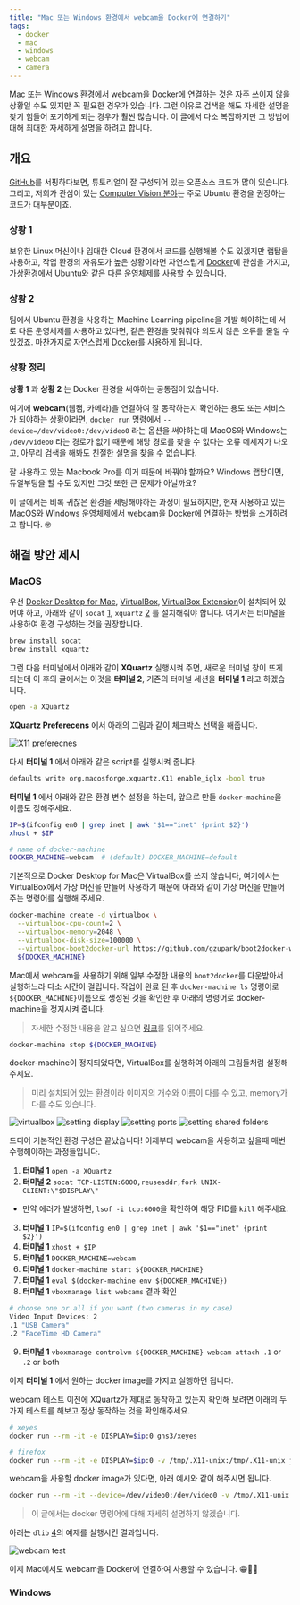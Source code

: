 ```yaml
---
title: "Mac 또는 Windows 환경에서 webcam을 Docker에 연결하기"
tags:
  - docker
  - mac
  - windows
  - webcam
  - camera
---
```


Mac 또는 Windows 환경에서 webcam을 Docker에 연결하는 것은 자주 쓰이지 않을 상황일 수도 있지만 꼭 필요한 경우가 있습니다.
그런 이유로 검색을 해도 자세한 설명을 찾기 힘들어 포기하게 되는 경우가 훨씬 많습니다.
이 글에서 다소 복잡하지만 그 방법에 대해 최대한 자세하게 설명을 하려고 합니다.

## 개요

[GitHub](https://github.com/)를 서핑하다보면, 튜토리얼이 잘 구성되어 있는 오픈소스 코드가 많이 있습니다. 그리고, 저희가 관심이 있는 [Computer Vision 분야](https://github.com/search?q=computer+vision)는 주로 Ubuntu 환경을 권장하는 코드가 대부분이죠.

### 상황 1

보유한 Linux 머신이나 임대한 Cloud 환경에서 코드를 실행해볼 수도 있겠지만 랩탑을 사용하고, 작업 환경의 자유도가 높은 상황이라면 자연스럽게 [Docker](https://www.docker.com/)에 관심을 가지고, 가상환경에서 Ubuntu와 같은 다른 운영체제를 사용할 수 있습니다.

### 상황 2

팀에서 Ubuntu 환경을 사용하는 Machine Learning pipeline을 개발 해야하는데 서로 다른 운영체제를 사용하고 있다면, 같은 환경을 맞춰줘야 의도치 않은 오류를 줄일 수 있겠죠. 마찬가지로 자연스럽게 [Docker]((https://www.docker.com/))를 사용하게 됩니다.

### 상황 정리

__상황 1__ 과 __상황 2__ 는 Docker 환경을 써야하는 공통점이 있습니다.

여기에 __webcam__(웹캠, 카메라)을 연결하여 잘 동작하는지 확인하는 용도 또는 서비스가 되야하는 상황이라면, `docker run` 명령에서 `--device=/dev/video0:/dev/video0` 라는 옵션을 써야하는데 MacOS와 Windows는 `/dev/video0` 라는 경로가 없기 때문에 해당 경로를 찾을 수 없다는 오류 메세지가 나오고, 아무리 검색을 해봐도 친절한 설명을 찾을 수 없습니다.

잘 사용하고 있는 Macbook Pro를 이거 때문에 바꿔야 할까요? Windows 랩탑이면, 듀얼부팅을 할 수도 있지만 그것 또한 큰 문제가 아닐까요?

이 글에서는 비록 귀찮은 환경을 세팅해야하는 과정이 필요하지만, 현재 사용하고 있는 MacOS와 Windows 운영체제에서 webcam을 Docker에 연결하는 방법을 소개하려고 합니다. 🤓

## 해결 방안 제시

### MacOS

우선 [Docker Desktop for Mac](https://docs.docker.com/docker-for-mac/install/), [VirtualBox](https://www.virtualbox.org/), [VirtualBox Extension](https://www.virtualbox.org/wiki/Downloads)이 설치되어 있어야 하고, 아래와 같이 `socat` [1][1], `xquartz` [2][2] 를 설치해줘야 합니다. 여기서는 터미널을 사용하여 환경 구성하는 것을 권장합니다.

```sh
brew install socat
brew install xquartz
```

그런 다음 터미널에서 아래와 같이 __XQuartz__ 실행시켜 주면, 새로운 터미널 창이 뜨게 되는데 이 후의 글에서는 이것을 __터미널 2__, 기존의 터미널 세션을 __터미널 1__ 라고 하겠습니다.

```sh
open -a XQuartz
```

__XQuartz Preferecens__ 에서 아래의 그림과 같이 체크박스 선택을 해줍니다.

![X11 preferecnes](../assets/images/2019-07-25-connect-webcam-to-docker-on-mac-or-windows/setting-xquartz-preferences.png)

다시 __터미널 1__ 에서 아래와 같은 script를 실행시켜 줍니다.

```sh
defaults write org.macosforge.xquartz.X11 enable_iglx -bool true
```

__터미널 1__ 에서 아래와 같은 환경 변수 설정을 하는데, 앞으로 만들 `docker-machine`을 이름도 정해주세요.

```sh
IP=$(ifconfig en0 | grep inet | awk '$1=="inet" {print $2}')
xhost + $IP

# name of docker-machine
DOCKER_MACHINE=webcam  # (default) DOCKER_MACHINE=default
```

기본적으로 Docker Desktop for Mac은 VirtualBox를 쓰지 않습니다, 여기에서는 VirtualBox에서 가상 머신을 만들어 사용하기 때문에 아래와 같이 가상 머신을 만들어주는 명령어를 실행해 주세요.

```sh
docker-machine create -d virtualbox \
  --virtualbox-cpu-count=2 \
  --virtualbox-memory=2048 \
  --virtualbox-disk-size=100000 \
  --virtualbox-boot2docker-url https://github.com/gzupark/boot2docker-webcam-mac/releases/download/18.06.1-ce-usb/boot2docker.iso \
  ${DOCKER_MACHINE}
```

Mac에서 webcam을 사용하기 위해 일부 수정한 내용의 `boot2docker`를 다운받아서 실행하느라 다소 시간이 걸립니다. 작업이 완료 된 후 `docker-machine ls` 명령어로 `${DOCKER_MACHINE}`이름으로 생성된 것을 확인한 후 아래의 명령어로 docker-machine을 정지시켜 줍니다.

> 자세한 수정한 내용을 알고 싶으면 [링크](https://github.com/bplab/boot2docker-webcam-mac/blob/master/README.md)를 읽어주세요.

```sh
docker-machine stop ${DOCKER_MACHINE}
```

docker-machine이 정지되었다면, VirtualBox를 실행하여 아래의 그림들처럼 설정해주세요.

> 미리 설치되어 있는 환경이라 이미지의 개수와 이름이 다를 수 있고, memory가 다를 수도 있습니다.

![virtualbox](../assets/images/2019-07-25-connect-webcam-to-docker-on-mac-or-windows/virtualbox.png)
![setting display](../assets/images/2019-07-25-connect-webcam-to-docker-on-mac-or-windows/virtualbox-setting-display.png)
![setting ports](../assets/images/2019-07-25-connect-webcam-to-docker-on-mac-or-windows/virtualbox-setting-ports.png)
![setting shared folders](../assets/images/2019-07-25-connect-webcam-to-docker-on-mac-or-windows/virtualbox-setting-shared-folders.png)

드디어 기본적인 환경 구성은 끝났습니다! 이제부터 webcam을 사용하고 싶을때 매번 수행해야하는 과정들입니다.

1. __터미널 1__ `open -a XQuartz`
2. __터미널 2__ `socat TCP-LISTEN:6000,reuseaddr,fork UNIX-CLIENT:\"$DISPLAY\"`
  - 만약 에러가 발생하면, `lsof -i tcp:6000`을 확인하여 해당 PID를 `kill` 해주세요.
3. __터미널 1__ `IP=$(ifconfig en0 | grep inet | awk '$1=="inet" {print $2}')`
4. __터미널 1__ `xhost + $IP`
5. __터미널 1__ `DOCKER_MACHINE=webcam`
6. __터미널 1__ `docker-machine start ${DOCKER_MACHINE}`
7. __터미널 1__ `eval $(docker-machine env ${DOCKER_MACHINE})`
8. __터미널 1__ `vboxmanage list webcams` 결과 확인
  ```sh
  # choose one or all if you want (two cameras in my case)
  Video Input Devices: 2
  .1 "USB Camera"
  .2 "FaceTime HD Camera"
  ```
9. __터미널 1__ `vboxmanage controlvm ${DOCKER_MACHINE} webcam attach .1` or `.2` or both

이제 __터미널 1__ 에서 원하는 docker image를 가지고 실행하면 됩니다.

webcam 테스트 이전에 XQuartz가 제대로 동작하고 있는지 확인해 보려면 아래의 두 가지 테스트를 해보고 정상 동작하는 것을 확인해주세요.

```sh
# xeyes
docker run --rm -it -e DISPLAY=$ip:0 gns3/xeyes

# firefox
docker run --rm -it -e DISPLAY=$ip:0 -v /tmp/.X11-unix:/tmp/.X11-unix jess/firefox
```

webcam을 사용할 docker image가 있다면, 아래 예시와 같이 해주시면 됩니다.

```sh
docker run --rm -it --device=/dev/video0:/dev/video0 -v /tmp/.X11-unix:/tmp/.X11-unix -e DISPLAY=$IP:0 ${DOCKER_IMAGE}
```

> 이 글에서는 docker 명령어에 대해 자세히 설명하지 않겠습니다.

아래는 `dlib` [4][4]의 예제를 실행시킨 결과입니다.

![webcam test](../assets/images/2019-07-25-connect-webcam-to-docker-on-mac-or-windows/webcam-test.gif)

이제 Mac에서도 webcam을 Docker에 연결하여 사용할 수 있습니다. 😁👍🏼

### Windows

[1]: https://vtluug.org/wiki/Socat
[2]: https://www.xquartz.org/
[3]: https://github.com/bplab/boot2docker-webcam-mac/blob/master/README.md
[4]: https://github.com/davisking/dlib/blob/master/python_examples/opencv_webcam_face_detection.py
